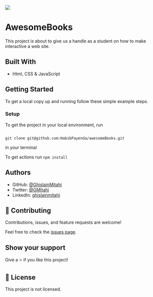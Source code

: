 ![](https://img.shields.io/badge/Microverse-blueviolet)

# AwesomeBooks

This project is about to give us a handle as a student on how to make interactive a web site.

## Built With

- Html, CSS & JavaScript


## Getting Started

To get a local copy up and running follow these simple example steps.

### Setup

 To get the project in your local environment, run 

 ```

 git clone git@github.com:HabibPayenda/awesomeBooks.git
 
 ```
  in your terminal

  To get actions run ```npm install```



## Authors

- GitHub: [@GhislainMitahi](https://github.com/GhislainMitahi)
- Twitter: [@GMItahi](https://https://twitter.com/GMitahi)
- LinkedIn: [ghislainmitahi](https://linkedin.com/in/ghislain-mitahi/)


## 🤝 Contributing


Contributions, issues, and feature requests are welcome!

Feel free to check the [issues page](../../issues/).

## Show your support

Give a ⭐️ if you like this project!

## 📝 License

This project is not licensed.



